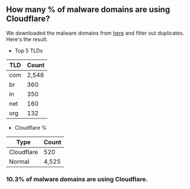 ## How many % of malware domains are using Cloudflare?


We downloaded the malware domains from [here](https://urlhaus.abuse.ch) and filter out duplicates.
Here's the result.


[//]: # (start replacement)


- Top 5 TLDs

| TLD | Count |
| --- | --- |
| com | 2,548 |
| br | 360 |
| in | 350 |
| net | 160 |
| org | 132 |


- Cloudflare %

| Type | Count |
| --- | --- |
| Cloudflare | 520 |
| Normal | 4,525 |


### 10.3% of malware domains are using Cloudflare.